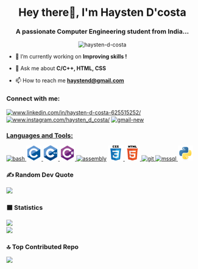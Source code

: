 <h1 align="center">Hey there👋, I'm Haysten D'costa</h1>
<h3 align="center">A passionate Computer Engineering student from India...</h3>

<p align="center"> <img src="https://komarev.com/ghpvc/?username=haysten-d-costa&label=Profile%20views&color=0e75b6&style=flat" alt="haysten-d-costa" /> </p>

- 🔭 I’m currently working on **Improving skills !**

- 💬 Ask me about **C/C++, HTML, CSS**

- 📫 How to reach me **haystend@gmail.com**

<h3 align="left">Connect with me:</h3>
<p align="left">
<a href="https://linkedin.com/in/www.linkedin.com/in/haysten-d-costa-625515252/" target="blank"><img align="center" src="https://raw.githubusercontent.com/rahuldkjain/github-profile-readme-generator/master/src/images/icons/Social/linked-in-alt.svg" alt="www.linkedin.com/in/haysten-d-costa-625515252/" height="30" width="40" /></a>
<a href="https://www.instagram.com/haysten_d_costa/" target="blank"><img align="center" src="https://raw.githubusercontent.com/rahuldkjain/github-profile-readme-generator/master/src/images/icons/Social/instagram.svg" alt="www.instagram.com/haysten_d_costa/" height="30" width="40" /></a>
<a href="https://haystend@gmail.com"><img align="center" width="35" height="40" src="https://img.icons8.com/color/48/gmail-new.png" alt="gmail-new"/>
</p>

<h3 align="left">Languages and Tools:</h3>
<p align="left">
<a href="https://www.gnu.org/software/bash/" target="_blank" rel="noreferrer"> <img width="42" height="43" src="https://img.icons8.com/color/48/bash.png" alt="bash"/> </a> <a href="https://www.cprogramming.com/" target="_blank" rel="noreferrer"> <img src="https://raw.githubusercontent.com/devicons/devicon/master/icons/c/c-original.svg" alt="c" width="40" height="40"/> </a> <a href="https://www.w3schools.com/cpp/" target="_blank" rel="noreferrer"> <img src="https://raw.githubusercontent.com/devicons/devicon/master/icons/cplusplus/cplusplus-original.svg" alt="cplusplus" width="40" height="40"/> </a> <a href="https://www.w3schools.com/cs/" target="_blank" rel="noreferrer"> <img src="https://raw.githubusercontent.com/devicons/devicon/master/icons/csharp/csharp-original.svg" alt="csharp" width="40" height="40"/> <img width="45" height="44" src="https://img.icons8.com/color/48/assembly.png" alt="assembly"/></a> <a href="https://www.w3schools.com/css/" target="_blank" rel="noreferrer"> <img src="https://raw.githubusercontent.com/devicons/devicon/master/icons/css3/css3-original-wordmark.svg" alt="css3" width="40" height="40"/> </a><a href="https://www.w3.org/html/" target="_blank" rel="noreferrer"> <img src="https://raw.githubusercontent.com/devicons/devicon/master/icons/html5/html5-original-wordmark.svg" alt="html5" width="40" height="40"/> </a> <a href="https://git-scm.com/" target="_blank" rel="noreferrer"> <img src="https://www.vectorlogo.zone/logos/git-scm/git-scm-icon.svg" alt="git" width="40" height="40"/> </a>  <a href="https://www.microsoft.com/en-us/sql-server" target="_blank" rel="noreferrer"> <img src="https://www.svgrepo.com/show/303229/microsoft-sql-server-logo.svg" alt="mssql" width="40" height="40"/> </a> <a href="https://www.python.org" target="_blank" rel="noreferrer"> <img src="https://raw.githubusercontent.com/devicons/devicon/master/icons/python/python-original.svg" alt="python" width="40" height="40"/> </a> 
</p>

### ✍️ Random Dev Quote
![](https://quotes-github-readme.vercel.app/api?type=horizontal&theme=radical)
### ⬛  Statistics
![](https://github-readme-stats.vercel.app/api/top-langs/?username=Haysten-D-costa&theme=dark&hide_border=true&include_all_commits=true&count_private=true&layout=compact)<br/>
![](https://github-readme-stats.vercel.app/api?username=Haysten-D-costa&theme=dark&hide_border=true&include_all_commits=true&count_private=true)
### 🔝 Top Contributed Repo
![](https://github-contributor-stats.vercel.app/api?username=Haysten-D-costa&limit=5&theme=dark&combine_all_yearly_contributions=true)
